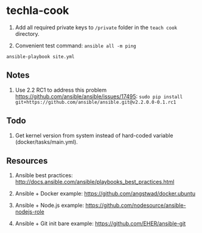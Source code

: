 # techla-cook

1. Add all required private keys to `/private` folder in the `teach cook` directory.

1. Convenient test command: `ansible all -m ping`

```
ansible-playbook site.yml
```

## Notes

1. Use 2.2 RC1 to address this problem https://github.com/ansible/ansible/issues/17495: `sudo pip install git+https://github.com/ansible/ansible.git@v2.2.0.0-0.1.rc1`

## Todo

1. Get kernel version from system instead of hard-coded variable (docker/tasks/main.yml).

## Resources

1. Ansible best practices: http://docs.ansible.com/ansible/playbooks_best_practices.html

1. Ansible + Docker example: https://github.com/angstwad/docker.ubuntu

1. Ansible + Node.js example: https://github.com/nodesource/ansible-nodejs-role

1. Ansible + Git init bare example: https://github.com/EHER/ansible-git
